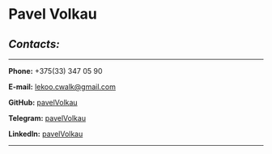 # **Pavel Volkau**

## **_Contacts:_**

---

**Phone:** +375(33) 347 05 90

**E-mail:** lekoo.cwalk@gmail.com

**GitHub:** [pavelVolkau](https://github.com/pavelVolkau)

**Telegram:** [pavelVolkau](http://t.me/pavelVolkau)

**LinkedIn:** [pavelVolkau](https://www.linkedin.com/in/pavelVolkau/)

---
